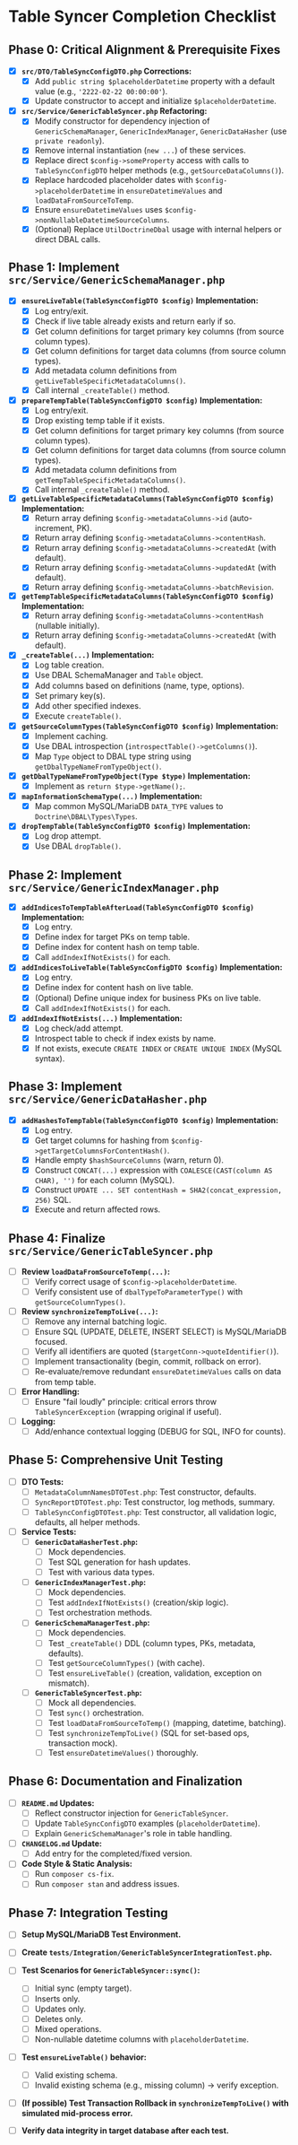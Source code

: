# Table Syncer Completion Checklist

## Phase 0: Critical Alignment & Prerequisite Fixes

*   [x] **`src/DTO/TableSyncConfigDTO.php` Corrections:**
    *   [x] Add `public string $placeholderDatetime` property with a default value (e.g., `'2222-02-22 00:00:00'`).
    *   [x] Update constructor to accept and initialize `$placeholderDatetime`.
*   [x] **`src/Service/GenericTableSyncer.php` Refactoring:**
    *   [x] Modify constructor for dependency injection of `GenericSchemaManager`, `GenericIndexManager`, `GenericDataHasher` (use `private readonly`).
    *   [x] Remove internal instantiation (`new ...`) of these services.
    *   [x] Replace direct `$config->someProperty` access with calls to `TableSyncConfigDTO` helper methods (e.g., `getSourceDataColumns()`).
    *   [x] Replace hardcoded placeholder dates with `$config->placeholderDatetime` in `ensureDatetimeValues` and `loadDataFromSourceToTemp`.
    *   [x] Ensure `ensureDatetimeValues` uses `$config->nonNullableDatetimeSourceColumns`.
    *   [x] (Optional) Replace `UtilDoctrineDbal` usage with internal helpers or direct DBAL calls.

## Phase 1: Implement `src/Service/GenericSchemaManager.php`

*   [x] **`ensureLiveTable(TableSyncConfigDTO $config)` Implementation:**
    *   [x] Log entry/exit.
    *   [x] Check if live table already exists and return early if so.
    *   [x] Get column definitions for target primary key columns (from source column types).
    *   [x] Get column definitions for target data columns (from source column types).
    *   [x] Add metadata column definitions from `getLiveTableSpecificMetadataColumns()`.
    *   [x] Call internal `_createTable()` method.
*   [x] **`prepareTempTable(TableSyncConfigDTO $config)` Implementation:**
    *   [x] Log entry/exit.
    *   [x] Drop existing temp table if it exists.
    *   [x] Get column definitions for target primary key columns (from source column types).
    *   [x] Get column definitions for target data columns (from source column types).
    *   [x] Add metadata column definitions from `getTempTableSpecificMetadataColumns()`.
    *   [x] Call internal `_createTable()` method.
*   [x] **`getLiveTableSpecificMetadataColumns(TableSyncConfigDTO $config)` Implementation:**
    *   [x] Return array defining `$config->metadataColumns->id` (auto-increment, PK).
    *   [x] Return array defining `$config->metadataColumns->contentHash`.
    *   [x] Return array defining `$config->metadataColumns->createdAt` (with default).
    *   [x] Return array defining `$config->metadataColumns->updatedAt` (with default).
    *   [x] Return array defining `$config->metadataColumns->batchRevision`.
*   [x] **`getTempTableSpecificMetadataColumns(TableSyncConfigDTO $config)` Implementation:**
    *   [x] Return array defining `$config->metadataColumns->contentHash` (nullable initially).
    *   [x] Return array defining `$config->metadataColumns->createdAt` (with default).
*   [x] **`_createTable(...)` Implementation:**
    *   [x] Log table creation.
    *   [x] Use DBAL SchemaManager and `Table` object.
    *   [x] Add columns based on definitions (name, type, options).
    *   [x] Set primary key(s).
    *   [x] Add other specified indexes.
    *   [x] Execute `createTable()`.
*   [x] **`getSourceColumnTypes(TableSyncConfigDTO $config)` Implementation:**
    *   [x] Implement caching.
    *   [x] Use DBAL introspection (`introspectTable()->getColumns()`).
    *   [x] Map `Type` object to DBAL type string using `getDbalTypeNameFromTypeObject()`.
*   [x] **`getDbalTypeNameFromTypeObject(Type $type)` Implementation:**
    *   [x] Implement as `return $type->getName();`.
*   [x] **`mapInformationSchemaType(...)` Implementation:**
    *   [x] Map common MySQL/MariaDB `DATA_TYPE` values to `Doctrine\DBAL\Types\Types`.
*   [x] **`dropTempTable(TableSyncConfigDTO $config)` Implementation:**
    *   [x] Log drop attempt.
    *   [x] Use DBAL `dropTable()`.

## Phase 2: Implement `src/Service/GenericIndexManager.php`

*   [x] **`addIndicesToTempTableAfterLoad(TableSyncConfigDTO $config)` Implementation:**
    *   [x] Log entry.
    *   [x] Define index for target PKs on temp table.
    *   [x] Define index for content hash on temp table.
    *   [x] Call `addIndexIfNotExists()` for each.
*   [x] **`addIndicesToLiveTable(TableSyncConfigDTO $config)` Implementation:**
    *   [x] Log entry.
    *   [x] Define index for content hash on live table.
    *   [x] (Optional) Define unique index for business PKs on live table.
    *   [x] Call `addIndexIfNotExists()` for each.
*   [x] **`addIndexIfNotExists(...)` Implementation:**
    *   [x] Log check/add attempt.
    *   [x] Introspect table to check if index exists by name.
    *   [x] If not exists, execute `CREATE INDEX` or `CREATE UNIQUE INDEX` (MySQL syntax).

## Phase 3: Implement `src/Service/GenericDataHasher.php`

*   [x] **`addHashesToTempTable(TableSyncConfigDTO $config)` Implementation:**
    *   [x] Log entry.
    *   [x] Get target columns for hashing from `$config->getTargetColumnsForContentHash()`.
    *   [x] Handle empty `$hashSourceColumns` (warn, return 0).
    *   [x] Construct `CONCAT(...)` expression with `COALESCE(CAST(column AS CHAR), '')` for each column (MySQL).
    *   [x] Construct `UPDATE ... SET contentHash = SHA2(concat_expression, 256)` SQL.
    *   [x] Execute and return affected rows.

## Phase 4: Finalize `src/Service/GenericTableSyncer.php`

*   [ ] **Review `loadDataFromSourceToTemp(...)`:**
    *   [ ] Verify correct usage of `$config->placeholderDatetime`.
    *   [ ] Verify consistent use of `dbalTypeToParameterType()` with `getSourceColumnTypes()`.
*   [ ] **Review `synchronizeTempToLive(...)`:**
    *   [ ] Remove any internal batching logic.
    *   [ ] Ensure SQL (UPDATE, DELETE, INSERT SELECT) is MySQL/MariaDB focused.
    *   [ ] Verify all identifiers are quoted (`$targetConn->quoteIdentifier()`).
    *   [ ] Implement transactionality (begin, commit, rollback on error).
    *   [ ] Re-evaluate/remove redundant `ensureDatetimeValues` calls on data from temp table.
*   [ ] **Error Handling:**
    *   [ ] Ensure "fail loudly" principle: critical errors throw `TableSyncerException` (wrapping original if useful).
*   [ ] **Logging:**
    *   [ ] Add/enhance contextual logging (DEBUG for SQL, INFO for counts).

## Phase 5: Comprehensive Unit Testing

*   [ ] **DTO Tests:**
    *   [ ] `MetadataColumnNamesDTOTest.php`: Test constructor, defaults.
    *   [ ] `SyncReportDTOTest.php`: Test constructor, log methods, summary.
    *   [ ] `TableSyncConfigDTOTest.php`: Test constructor, all validation logic, defaults, all helper methods.
*   [ ] **Service Tests:**
    *   [ ] **`GenericDataHasherTest.php`:**
        *   [ ] Mock dependencies.
        *   [ ] Test SQL generation for hash updates.
        *   [ ] Test with various data types.
    *   [ ] **`GenericIndexManagerTest.php`:**
        *   [ ] Mock dependencies.
        *   [ ] Test `addIndexIfNotExists()` (creation/skip logic).
        *   [ ] Test orchestration methods.
    *   [ ] **`GenericSchemaManagerTest.php`:**
        *   [ ] Mock dependencies.
        *   [ ] Test `_createTable()` DDL (column types, PKs, metadata, defaults).
        *   [ ] Test `getSourceColumnTypes()` (with cache).
        *   [ ] Test `ensureLiveTable()` (creation, validation, exception on mismatch).
    *   [ ] **`GenericTableSyncerTest.php`:**
        *   [ ] Mock all dependencies.
        *   [ ] Test `sync()` orchestration.
        *   [ ] Test `loadDataFromSourceToTemp()` (mapping, datetime, batching).
        *   [ ] Test `synchronizeTempToLive()` (SQL for set-based ops, transaction mock).
        *   [ ] Test `ensureDatetimeValues()` thoroughly.

## Phase 6: Documentation and Finalization

*   [ ] **`README.md` Updates:**
    *   [ ] Reflect constructor injection for `GenericTableSyncer`.
    *   [ ] Update `TableSyncConfigDTO` examples (`placeholderDatetime`).
    *   [ ] Explain `GenericSchemaManager`'s role in table handling.
*   [ ] **`CHANGELOG.md` Update:**
    *   [ ] Add entry for the completed/fixed version.
*   [ ] **Code Style & Static Analysis:**
    *   [ ] Run `composer cs-fix`.
    *   [ ] Run `composer stan` and address issues.

## Phase 7: Integration Testing

*   [ ] **Setup MySQL/MariaDB Test Environment.**
*   [ ] **Create `tests/Integration/GenericTableSyncerIntegrationTest.php`.**
*   [ ] **Test Scenarios for `GenericTableSyncer::sync()`:**
    *   [ ] Initial sync (empty target).
    *   [ ] Inserts only.
    *   [ ] Updates only.
    *   [ ] Deletes only.
    *   [ ] Mixed operations.
    *   [ ] Non-nullable datetime columns with `placeholderDatetime`.
*   [ ] **Test `ensureLiveTable()` behavior:**
    *   [ ] Valid existing schema.
    *   [ ] Invalid existing schema (e.g., missing column) -> verify exception.
*   [ ] **(If possible) Test Transaction Rollback in `synchronizeTempToLive()` with simulated mid-process error.**
*   [ ] **Verify data integrity in target database after each test.**

